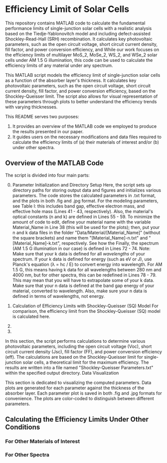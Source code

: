 # Efficiency Limit of Solar Cells
This repository contains MATLAB code to calculate the fundamental performance limits of single-junction solar cells with a realistic analysis based on the Tiedje-Yablonovitch model and including defect-assisted Shockley-Read-Hall (SRH) recombination. It calculates key photovoltaic parameters, such as the open circuit voltage, short circuit current density, fill factor, and power conversion efficiency, and While our work focuses on the efficiency limits of multilayer MoS_2, MoSe_2, WS_2, and WSe_2 solar cells under AM 1.5 G illumination, this code can be used to calculate the efficiency limits of any material under any spectrum.

This MATLAB script models the efficiency limit of single-junction solar cells as a function of the absorber layer's thickness. It calculates key photovoltaic parameters, such as the open circuit voltage, short circuit current density, fill factor, and power conversion efficiency, based on the Shockley-Queisser limit. The script also allows for visual representation of these parameters through plots to better understand the efficiency trends with varying thicknesses.

This README serves two purposes:
1. It provides an overview of the MATLAB code we employed to produce the results presented in our paper.
2. It guides users on the necessary modifications and data files required to calculate the efficiency limits of (a) their materials of interest and/or (b) under other spectra.

## Overview of the MATLAB Code
The script is divided into four main parts:

0. Parameter Initialization and Directory Setup
Here, the script sets up directory paths for storing output data and figures and initializes various parameters. The code stores the calculated parameters in .txt format, and the plots in both .fig and .jpg format. For the modeling parameters, see Table I: this includes band gap, effective electron mass, and effective hole mass (Lines 41 - 43, respectively). Also, the material's optical constants (n and k) are defined in Lines 55 - 59. To minimize the amount of code to edit, define your material name with the variable Material_Name in Line 38 (this will be used for the plots); then, put your n and k data files in the folder "Data/Material/[Material_Name]" (without the square brackets) and name them "[Material_Name]-n.txt" and "[Material_Name]-k.txt", respectively. See how the Finally, the spectrum (AM 1.5 G illumination in our case) is defined in Lines 72 - 74.
  Note: Make sure that your k data is defined for all *wavelengths* of your spectrum. If your k data is defined for energy (such as eV or J), use Planck's equation (λ = hc / E) to convert energy into wavelength. For AM 1.5 G, this means having k data for all wavelengths between 280 nm and 4000 nm, but for other spectra, this can be redefined in Lines 78 - 79. This may mean that you will have to extrapolate some of your k data. Make sure that your n data is defined at the band gap energy of your material, converted to wavelength. Also, make sure your n data is defined in terms of wavelengths, not energy.

2. Calculation of Efficiency Limits with Shockley-Queisser (SQ) Model
For comparison, the efficiency limit from the Shockley-Queisser (SQ) model is calculated here.
  
4.
5. 


In this section, the script performs calculations to determine various photovoltaic parameters, including the open circuit voltage (Voc), short circuit current density (Jsc), fill factor (FF), and power conversion efficiency (eff).
The calculations are based on the Shockley-Queisser limit for single-junction solar cells, a theoretical limit for the maximum efficiency.
The results are written into a file named "Shockley-Queisser Parameters.txt" within the specified output directory.
Data Visualization

This section is dedicated to visualizing the computed parameters.
Data plots are generated for each parameter against the thickness of the absorber layer.
Each parameter plot is saved in both .fig and .jpg formats for convenience.
The plots are color-coded to distinguish between different parameters.

## Calculating the Efficiency Limits Under Other Conditions


### For Other Materials of Interest

### For Other Spectra
